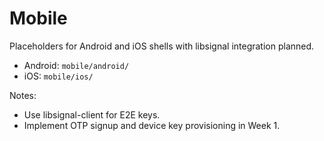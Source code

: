 # Mobile

Placeholders for Android and iOS shells with libsignal integration planned.

- Android: `mobile/android/`
- iOS: `mobile/ios/`

Notes:
- Use libsignal-client for E2E keys.
- Implement OTP signup and device key provisioning in Week 1.